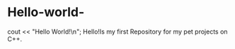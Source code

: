 # Hello-world-
cout &lt;&lt; "Hello World!\n"; Hello!Is my first Repository for my pet projects on C++. 
